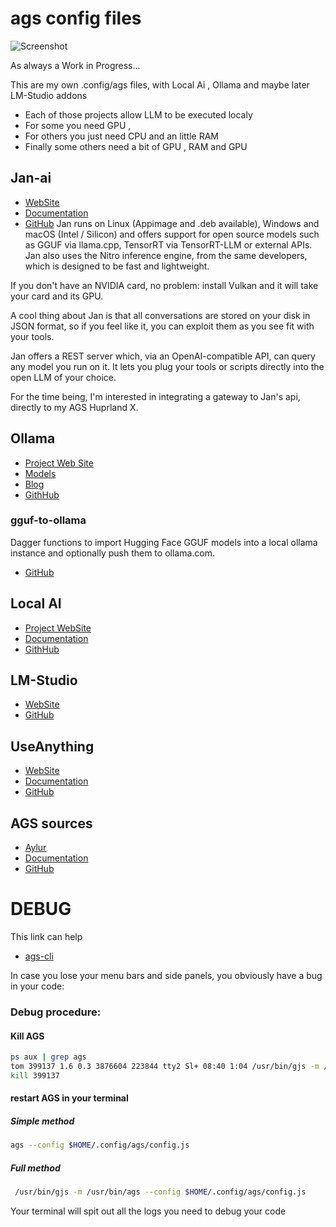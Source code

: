 # ags config files
![Screenshot](./screenshot.png)

As always a Work in Progress... 

This are my own .config/ags files, with Local Ai , Ollama and maybe later LM-Studio addons 
- Each of those projects allow LLM to be executed localy 
- For some you need GPU ,
- For others you just need CPU and an little RAM
- Finally some others need a bit of GPU , RAM and GPU

## Jan-ai
- [WebSite](https://jan.ai/)
- [Documentation](https://jan.ai/docs/)
- [GitHub](https://github.com/janhq/jan)
Jan runs on Linux (Appimage and .deb available), Windows and macOS (Intel / Silicon) and offers support for open source models such as GGUF via llama.cpp, TensorRT via TensorRT-LLM or external APIs. Jan also uses the Nitro inference engine, from the same developers, which is designed to be fast and lightweight.

If you don't have an NVIDIA card, no problem: install Vulkan and it will take your card and its GPU.

A cool thing about Jan is that all conversations are stored on your disk in JSON format, so if you feel like it, you can exploit them as you see fit with your tools.

Jan offers a REST server which, via an OpenAI-compatible API, can query any model you run on it. It lets you plug your tools or scripts directly into the open LLM of your choice.

For the time being,
I'm interested in integrating a gateway to Jan's api, directly to my AGS Huprland X.

## Ollama
- [Project Web Site](https://ollama.com/)
- [Models](https://ollama.com/library)
- [Blog](https://ollama.com/blog)
- [GithHub](https://github.com/ollama/ollama)
### gguf-to-ollama
Dagger functions to import Hugging Face GGUF models into a local ollama instance and optionally push them to ollama.com.
- [GitHub](https://github.com/adrienbrault/hf-gguf-to-ollama)

## Local AI

- [Project WebSite](https://localai.io)
- [Documentation](https://localai.io/docs/)
- [GithHub](https://github.com/mudler/LocalAI)
  
## LM-Studio
- [WebSite](https://lmstudio.ai/)
- [GitHub](https://github.com/lmstudio-ai)

## UseAnything
- [WebSite](https://useanything.com/)
- [Documentation](https://docs.useanything.com/)
- [GitHub](https://github.com/Mintplex-Labs/anything-llm)

## AGS sources 
- [Aylur](https://github.com/Aylur)
- [Documentation](https://aylur.github.io/ags-docs/)
- [GitHub](https://github.com/Aylur/ags)

# DEBUG 
This link can help
- [ags-cli](https://aylur.github.io/ags-docs/config/cli/)

In case you lose your menu bars and side panels, you obviously have a bug in your code:

### Debug procedure:
#### Kill AGS 
```bash
ps aux | grep ags
tom 399137 1.6 0.3 3876604 223844 tty2 Sl+ 08:40 1:04 /usr/bin/gjs -m /usr/local/bin/ags
kill 399137
```
#### restart AGS in your terminal 
##### Simple method
```bash 
ags --config $HOME/.config/ags/config.js
```
##### Full method
```bash
 /usr/bin/gjs -m /usr/bin/ags --config $HOME/.config/ags/config.js
```
Your terminal will spit out all the logs you need to debug your code
